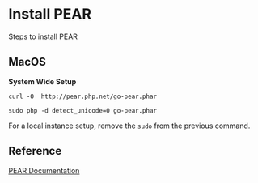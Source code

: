 # Install PEAR

Steps to install PEAR

## MacOS

**System Wide Setup**

```
curl -O  http://pear.php.net/go-pear.phar

sudo php -d detect_unicode=0 go-pear.phar

```

For a local instance setup, remove the `sudo` from the previous command.


## Reference

[ PEAR Documentation ](http://pear.php.net/manual/en/installation.getting.php)